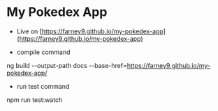 # My Pokedex App

* Live on [https://farney9.github.io/my-pokedex-app](https://farney9.github.io/my-pokedex-app)

* compile command

ng build --output-path docs --base-href=https://farney9.github.io/my-pokedex-app/

* run test command

npm run test:watch

